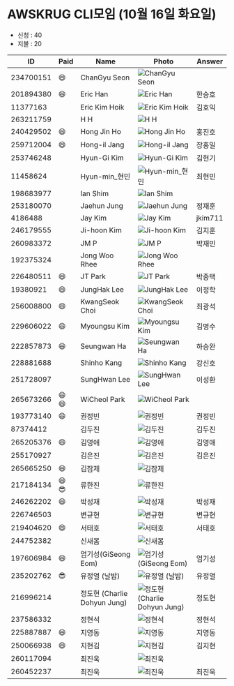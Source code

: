 # AWSKRUG CLI모임 (10월 16일 화요일)

* 신청 : 40
* 지불 : 20

ID | Paid | Name | Photo | Answer
-- | ---- | ---- | ----- | ------
234700151 | :smile: | ChanGyu Seon | ![ChanGyu Seon](https://secure.meetupstatic.com/photos/member/8/a/e/f/thumb_269975567.jpeg) |
201894380 | :smile: | Eric Han | ![Eric Han](https://secure.meetupstatic.com/photos/member/6/8/5/7/thumb_277466711.jpeg) | 한승호
11377163 | | Eric Kim Hoik | ![Eric Kim Hoik](https://secure.meetupstatic.com/photos/member/8/2/d/4/thumb_85173492.jpeg) | 김호익
263211759 | | H H | ![H H](https://secure.meetupstatic.com/photos/member/e/7/c/9/thumb_280619337.jpeg) |
240429502 | :smile: | Hong Jin Ho | ![Hong Jin Ho](https://secure.meetupstatic.com/photos/member/5/9/f/5/thumb_276683029.jpeg) | 홍진호
259712004 | :smile: | Hong-il Jang | ![Hong-il Jang](https://secure.meetupstatic.com/photos/member/6/c/6/c/thumb_279207756.jpeg) | 장홍일
253746248 | | Hyun-Gi Kim | ![Hyun-Gi Kim](https://secure.meetupstatic.com/photos/member/5/c/1/6/thumb_280583574.jpeg) | 김현기
11458624 | | Hyun-min_현민 | ![Hyun-min_현민](https://secure.meetupstatic.com/photos/member/6/9/f/2/thumb_42267122.jpeg) | 최현민
198683977 | | Ian Shim | ![Ian Shim](https://secure.meetupstatic.com/photos/member/8/f/8/a/thumb_253296746.jpeg) |
253180070 | | Jaehun Jung | ![Jaehun Jung](https://secure.meetupstatic.com/photos/member/9/e/5/9/thumb_276700537.jpeg) | 정재훈
4186488 | | Jay Kim | ![Jay Kim](https://secure.meetupstatic.com/photos/member/3/c/b/6/thumb_143295542.jpeg) | jkim711
246179555 | | Ji-hoon Kim | ![Ji-hoon Kim](https://secure.meetupstatic.com/photos/member/b/c/b/8/thumb_273888312.jpeg) | 김지훈
260983372 | | JM P | ![JM P](https://secure.meetupstatic.com/photos/member/c/a/0/2/thumb_279711714.jpeg) | 박재민
192375324 | | Jong Woo Rhee | ![Jong Woo Rhee](https://secure.meetupstatic.com/photos/member/1/0/1/f/thumb_249484127.jpeg) |
226480511 | :smile: | JT Park | ![JT Park](https://secure.meetupstatic.com/photos/member/4/6/a/4/thumb_266418084.jpeg) | 박중택
19380921 | :smile: | JungHak Lee | ![JungHak Lee](https://secure.meetupstatic.com/photos/member/3/9/6/e/thumb_211574702.jpeg) | 이정학
256008800 | :smile: | KwangSeok Choi | ![KwangSeok Choi](https://secure.meetupstatic.com/photos/member/d/f/c/0/thumb_277797280.jpeg) | 최광석
229606022 | :smile: | Myoungsu Kim | ![Myoungsu Kim](https://secure.meetupstatic.com/photos/member/b/5/b/d/thumb_267766525.jpeg) | 김명수
222857873 | :smile: | Seungwan Ha | ![Seungwan Ha](https://secure.meetupstatic.com/photos/member/e/2/1/4/thumb_266757876.jpeg) | 하승완
228881688 | | Shinho Kang | ![Shinho Kang](https://secure.meetupstatic.com/photos/member/a/4/3/9/thumb_278202041.jpeg) | 강신호
251728097 | | SungHwan Lee | ![SungHwan Lee](https://secure.meetupstatic.com/photos/member/3/a/4/d/thumb_276134925.jpeg) | 이성환
265673266 | :smile: :smile: | WiCheol Park | ![WiCheol Park](https://secure.meetupstatic.com/photos/member/1/8/1/d/thumb_281586173.jpeg) |
193773140 | :smile: | 권정빈 | ![권정빈](https://secure.meetupstatic.com/photos/member/3/d/6/4/thumb_250335716.jpeg) | 권정빈
87374412 | | 김두진 | ![김두진](https://secure.meetupstatic.com/photos/member/e/3/6/e/thumb_107758222.jpeg) | 김두진
265205376 | :smile: | 김영애 | ![김영애](https://secure.meetupstatic.com/photos/member/c/8/5/thumb_281403205.jpeg) | 김영애
255170927 | | 김은진 | ![김은진](https://secure.meetupstatic.com/photos/member/8/5/d/6/thumb_277474262.jpeg) | 김은진
265665250 | :smile: | 김잠제 | ![김잠제](https://secure.meetupstatic.com/photos/member/b/2/3/thumb_281582851.jpeg) |
217184134 | :smile: :sunglasses: | 류한진 | ![류한진](https://secure.meetupstatic.com/photos/member/e/7/d/6/thumb_273659350.jpeg) |
246262202 | :smile: | 박성재 | ![박성재](https://secure.meetupstatic.com/photos/member/6/0/7/e/thumb_273924702.jpeg) | 박성재
226746503 | | 변규현 | ![변규현](https://secure.meetupstatic.com/photos/member/4/9/thumb_270300073.jpeg) | 변규현
219404620 | :smile: | 서태호 | ![서태호](https://secure.meetupstatic.com/photos/member/d/e/9/e/thumb_263096990.jpeg) | 서태호
244752382 | | 신새봄 | ![신새봄](https://secure.meetupstatic.com/photos/member/b/9/3/8/thumb_273347416.jpeg) |
197606984 | :smile: | 엄기성(GiSeong Eom) | ![엄기성(GiSeong Eom)](https://secure.meetupstatic.com/photos/member/4/7/d/8/thumb_252558392.jpeg) | 엄기성
235202762 | :sunglasses: | 유정열 (날밤) | ![유정열 (날밤)](https://secure.meetupstatic.com/photos/member/7/5/f/3/thumb_275550195.jpeg) | 유정열
216996214 | | 정도현 (Charlie Dohyun Jung) | ![정도현 (Charlie Dohyun Jung)](https://secure.meetupstatic.com/photos/member/e/5/9/3/thumb_262018771.jpeg) | 정도현
237586332 | | 정현석 | ![정현석](https://secure.meetupstatic.com/photos/member/6/f/5/1/thumb_271048497.jpeg) | 정현석
225887887 | :smile: | 지영동 | ![지영동](https://secure.meetupstatic.com/photos/member/9/d/8/5/thumb_266140325.jpeg) | 지영동
250066938 | :smile: | 지현김 | ![지현김](https://secure.meetupstatic.com/photos/member/b/0/0/0/thumb_275745056.jpeg) | 김지현
260117094 | | 최진욱 | ![최진욱](https://secure.meetupstatic.com/photos/member/2/2/3/8/thumb_279368760.jpeg) |
260452237 | | 최진욱 | ![최진욱](https://secure.meetupstatic.com/photos/member/4/7/a/a/thumb_279498346.jpeg) | 최진욱
